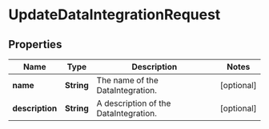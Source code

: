 

# UpdateDataIntegrationRequest


## Properties

| Name | Type | Description | Notes |
|------------ | ------------- | ------------- | -------------|
|**name** | **String** | The name of the DataIntegration. |  [optional] |
|**description** | **String** | A description of the DataIntegration. |  [optional] |



